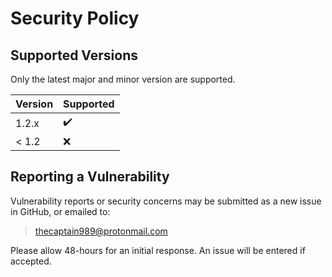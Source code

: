 # Security Policy

## Supported Versions

Only the latest major and minor version are supported.

| Version | Supported          |
| ------- | ------------------ |
| 1.2.x   | :heavy_check_mark: |
| < 1.2   | :x:                |

## Reporting a Vulnerability

Vulnerability reports or security concerns may be submitted as a new issue in GitHub, or emailed to:

>thecaptain989@protonmail.com

Please allow 48-hours for an initial response. An issue will be entered if accepted.
